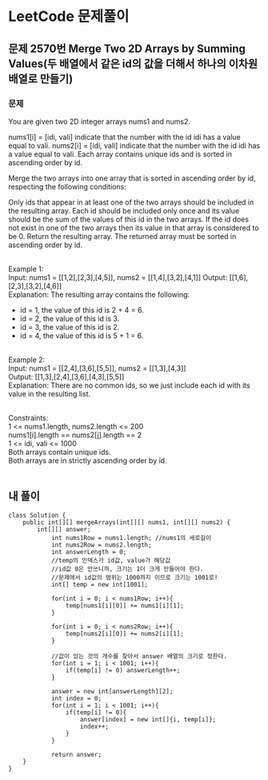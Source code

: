 # LeetCode 문제풀이

## 문제 2570번 Merge Two 2D Arrays by Summing Values(두 배열에서 같은 id의 값을 더해서 하나의 이차원 배열로 만들기)
### 문제<br>
You are given two 2D integer arrays nums1 and nums2.

nums1[i] = [idi, vali] indicate that the number with the id idi has a value equal to vali.
nums2[i] = [idi, vali] indicate that the number with the id idi has a value equal to vali.
Each array contains unique ids and is sorted in ascending order by id.

Merge the two arrays into one array that is sorted in ascending order by id, respecting the following conditions:

Only ids that appear in at least one of the two arrays should be included in the resulting array.
Each id should be included only once and its value should be the sum of the values of this id in the two arrays. If the id does not exist in one of the two arrays then its value in that array is considered to be 0.
Return the resulting array. The returned array must be sorted in ascending order by id.<br><br> 

Example 1:<br>
Input: nums1 = [[1,2],[2,3],[4,5]], nums2 = [[1,4],[3,2],[4,1]]
Output: [[1,6],[2,3],[3,2],[4,6]]<br>
Explanation: The resulting array contains the following:<br>
- id = 1, the value of this id is 2 + 4 = 6.<br>
- id = 2, the value of this id is 3.<br>
- id = 3, the value of this id is 2.<br>
- id = 4, the value of this id is 5 + 1 = 6.<br><br>

Example 2:<br>
Input: nums1 = [[2,4],[3,6],[5,5]], nums2 = [[1,3],[4,3]]<br>
Output: [[1,3],[2,4],[3,6],[4,3],[5,5]]<br>
Explanation: There are no common ids, so we just include each id with its value in the resulting list.<br><br> 

Constraints:<br>
1 <= nums1.length, nums2.length <= 200<br>
nums1[i].length == nums2[j].length == 2<br>
1 <= idi, vali <= 1000<br>
Both arrays contain unique ids.<br>
Both arrays are in strictly ascending order by id.<br><br>
 
## 내 풀이
```
class Solution {
    public int[][] mergeArrays(int[][] nums1, int[][] nums2) {
        int[][] answer;
            int nums1Row = nums1.length; //nums1의 세로길이
            int nums2Row = nums2.length;
            int answerLength = 0;
            //temp의 인덱스가 id값, value가 해당값
            //id값 0은 안쓰니까, 크기는 1더 크게 만들어야 한다.
            //문제에서 id값의 범위는 1000까지 이므로 크기는 1001로!
            int[] temp = new int[1001];

            for(int i = 0; i < nums1Row; i++){
                temp[nums1[i][0]] += nums1[i][1];
            }

            for(int i = 0; i < nums2Row; i++){
                temp[nums2[i][0]] += nums2[i][1];
            }

            //값이 있는 것의 개수를 찾아서 answer 배열의 크기로 정한다.
            for(int i = 1; i < 1001; i++){
                if(temp[i] != 0) answerLength++;
            }

            answer = new int[answerLength][2];
            int index = 0;
            for(int i = 1; i < 1001; i++){
                if(temp[i] != 0){
                    answer[index] = new int[]{i, temp[i]};
                    index++;
                }
            }

            return answer;
    }
}
```
